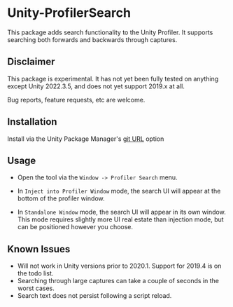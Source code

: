 # Unity-ProfilerSearch
This package adds search functionality to the Unity Profiler. It supports searching both forwards and backwards through captures.

## Disclaimer
This package is experimental. It has not yet been fully tested on anything except Unity 2022.3.5, and does not yet support 2019.x at all.

Bug reports, feature requests, etc are welcome.

## Installation
Install via the Unity Package Manager's [git URL](https://docs.unity3d.com/2021.1/Documentation/Manual/upm-ui-giturl.html) option

## Usage
- Open the tool via the `Window -> Profiler Search` menu.


- In `Inject into Profiler Window` mode, the search UI will appear at the bottom of the profiler window.
- In `Standalone Window` mode, the search UI will appear in its own window. This mode requires slightly more UI real estate than injection mode, but can be positioned however you choose.

## Known Issues

- Will not work in Unity versions prior to 2020.1. Support for 2019.4 is on the todo list.
- Searching through large captures can take a couple of seconds in the worst cases.
- Search text does not persist following a script reload.